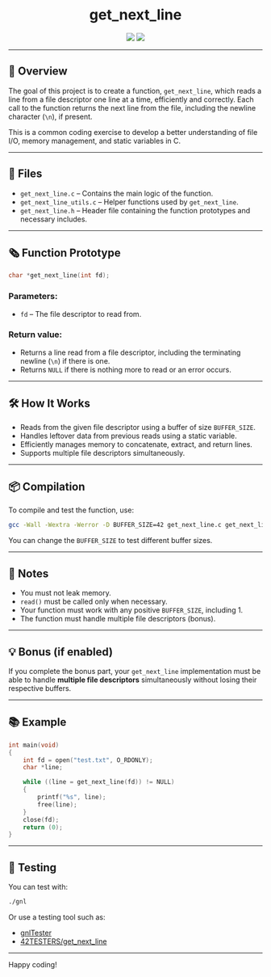 <h1 align="center">
  get_next_line
</h1>

<p align="center">
  <img src="https://img.shields.io/badge/Score-125%2F100-success">
  <img src="https://img.shields.io/badge/Language-C-informational">
</p>

---

## 🧠 Overview

The goal of this project is to create a function, `get_next_line`, which reads a line from a file descriptor one line at a time, efficiently and correctly. Each call to the function returns the next line from the file, including the newline character (`\n`), if present.

This is a common coding exercise to develop a better understanding of file I/O, memory management, and static variables in C.

---

## 📁 Files

- `get_next_line.c` – Contains the main logic of the function.
- `get_next_line_utils.c` – Helper functions used by `get_next_line`.
- `get_next_line.h` – Header file containing the function prototypes and necessary includes.

---

## 🗞️ Function Prototype

```c
char *get_next_line(int fd);
```

### Parameters:

- `fd` – The file descriptor to read from.

### Return value:

- Returns a line read from a file descriptor, including the terminating newline (`\n`) if there is one.
- Returns `NULL` if there is nothing more to read or an error occurs.

---

## 🛠️ How It Works

- Reads from the given file descriptor using a buffer of size `BUFFER_SIZE`.
- Handles leftover data from previous reads using a static variable.
- Efficiently manages memory to concatenate, extract, and return lines.
- Supports multiple file descriptors simultaneously.

---

## 📦 Compilation

To compile and test the function, use:

```bash
gcc -Wall -Wextra -Werror -D BUFFER_SIZE=42 get_next_line.c get_next_line_utils.c main.c -o gnl
```

You can change the `BUFFER_SIZE` to test different buffer sizes.

---

## 📌 Notes

- You must not leak memory.
- `read()` must be called only when necessary.
- Your function must work with any positive `BUFFER_SIZE`, including 1.
- The function must handle multiple file descriptors (bonus).

---

## 💡 Bonus (if enabled)

If you complete the bonus part, your `get_next_line` implementation must be able to handle **multiple file descriptors** simultaneously without losing their respective buffers.

---

## 📚 Example

```c
int main(void)
{
    int fd = open("test.txt", O_RDONLY);
    char *line;

    while ((line = get_next_line(fd)) != NULL)
    {
        printf("%s", line);
        free(line);
    }
    close(fd);
    return (0);
}
```

---

## 🧪 Testing

You can test with:

```bash
./gnl
```

Or use a testing tool such as:

- [gnlTester](https://github.com/Tripouille/gnlTester)
- [42TESTERS/get\_next\_line](https://github.com/42TESTERS/get_next_line)

---

Happy coding!

